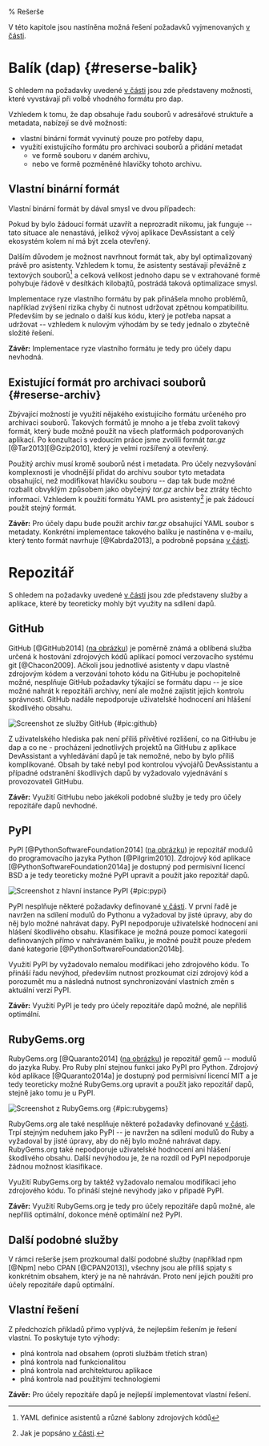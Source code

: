 % Rešerše

V této kapitole jsou nastíněna možná řešení požadavků vyjmenovaných [v části](#pozadavky@).

Balík (dap)  {#reserse-balik}
===========

S ohledem na požadavky uvedené [v části](#pozadavky-balik@) jsou zde představeny možnosti, které vyvstávají při volbě vhodného formátu pro dap.

Vzhledem k tomu, že dap obsahuje řadu souborů v adresářové struktuře a metadata, nabízejí se dvě možnosti:

 * vlastní binární formát vyvinutý pouze pro potřeby dapu,
 * využití existujícího formátu pro archivaci souborů a přidání metadat
     * ve formě souboru v daném archivu,
     * nebo ve formě pozměněné hlavičky tohoto archivu.

Vlastní binární formát
----------------------

Vlastní binární formát by dával smysl ve dvou případech:

Pokud by bylo žádoucí formát uzavřít a neprozradit nikomu, jak funguje -- tato situace ale nenastává, jelikož vývoj aplikace DevAssistant a celý ekosystém kolem ní má být zcela otevřený.

Dalším důvodem je možnost navrhnout formát tak, aby byl optimalizovaný právě pro asistenty. Vzhledem k tomu, že asistenty sestávají převážně z textových souborů[^textove] a celková velikost jednoho dapu se v extrahované formě pohybuje řádově v desítkách kilobajtů, postrádá taková optimalizace smysl.

Implementace ryze vlastního formátu by pak přinášela mnoho problémů, například zvýšení rizika chyby či nutnost udržovat zpětnou kompatibilitu. Především by se jednalo o další kus kódu, který je potřeba napsat a udržovat -- vzhledem k nulovým výhodám by se tedy jednalo o zbytečně složité řešení.

**Závěr:** Implementace ryze vlastního formátu je tedy pro účely dapu nevhodná.

[^textove]: YAML definice asistentů a různé šablony zdrojových kódů

Existující formát pro archivaci souborů {#reserse-archiv}
---------------------------------------

Zbývající možností je využití nějakého existujícího formátu určeného pro archivaci souborů. Takových formátů je mnoho a je třeba zvolit takový formát, který bude možné použít na všech platformách podporovaných aplikací. Po konzultaci s vedoucím práce jsme zvolili formát *tar.gz* [@Tar2013][@Gzip2010], který je velmi rozšířený a otevřený.

Použitý archiv musí kromě souborů nést i metadata. Pro účely nezvyšování komplexnosti je vhodnější přidat do archivu soubor tyto metadata obsahující, než modifikovat hlavičku souboru -- dap tak bude možné rozbalit obvyklým způsobem jako obyčejný *tar.gz* archiv bez ztráty těchto informací. Vzhledem k použití formátu YAML pro asistenty[^format-asistentu] je pak žádoucí použít stejný formát.

**Závěr:** Pro účely dapu bude použit archiv *tar.gz* obsahující YAML soubor s metadaty. Konkrétní implementace takového balíku je nastíněna v e-mailu, který tento formát navrhuje [@Kabrda2013], a podrobně popsána [v části](#implementace-dap@).

[^format-asistentu]: Jak je popsáno [v části](#asistenty@).

Repozitář
=========

S ohledem na požadavky uvedené [v části](#pozadavky-repozitar@) jsou zde představeny služby a aplikace, které by teoreticky mohly být využity na sdílení dapů.


GitHub
------

GitHub [@GitHub2014] ([na obrázku](#pic:github)) je poměrně známá a oblíbená služba určená k hostování zdrojových kódů aplikací pomocí verzovacího systému git [@Chacon2009]. Ačkoli jsou jednotlivé asistenty v dapu vlastně zdrojovým kódem a verzování tohoto kódu na GitHubu je pochopitelně možné, nesplňuje GitHub požadavky týkající se formátu dapu -- je sice možné nahrát k repozitáři archivy, není ale možné zajistit jejich kontrolu správnosti. GitHub nadále nepodporuje uživatelské hodnocení ani hlášení škodlivého obsahu.

![Screenshot ze služby GitHub {#pic:github}](images/github)

Z uživatelského hlediska pak není příliš přívětivé rozlišení, co na GitHubu je dap a co ne - procházení jednotlivých projektů na GitHubu z aplikace DevAssistant a vyhledávání dapů je tak nemožné, nebo by bylo příliš komplikované. Obsah by také nebyl pod kontrolou vývojářů DevAssistantu a případné odstranění škodlivých dapů by vyžadovalo vyjednávání s provozovateli GitHubu.

**Závěr:** Využití GitHubu nebo jakékoli podobné služby je tedy pro účely repozitáře dapů nevhodné.

PyPI
----

PyPI [@PythonSoftwareFoundation2014] ([na obrázku](#pic:pypi)) je repozitář modulů do programovacího jazyka Python [@Pilgrim2010]. Zdrojový kód aplikace [@PythonSoftwareFoundation2014a] je dostupný pod permisivní licencí BSD a je tedy teoreticky možné PyPI upravit a použít jako repozitář dapů.

![Screenshot z hlavní instance PyPI {#pic:pypi}](images/pypi)

PyPI nesplňuje některé požadavky definované [v části](#pozadavky-repozitar@). V první řadě je navržen na sdílení modulů do Pythonu a vyžadoval by jisté úpravy, aby do něj bylo možné nahrávat dapy. PyPI nepodporuje uživatelské hodnocení ani hlášení škodlivého obsahu. Klasifikace je možná pouze pomocí kategorií definovaných přímo v nahrávaném balíku, je možné použít pouze předem dané kategorie [@PythonSoftwareFoundation2014b].

Využití PyPI by vyžadovalo nemalou modifikaci jeho zdrojového kódu. To přináší řadu nevýhod, především nutnost prozkoumat cizí zdrojový kód a porozumět mu a následná nutnost synchronizování vlastních změn s aktuální verzí PyPI.

**Závěr:** Využití PyPI je tedy pro účely repozitáře dapů možné, ale nepříliš optimální.

RubyGems.org
------------

RubyGems.org [@Quaranto2014] ([na obrázku](#pic:rubygems@)) je repozitář gemů -- modulů do jazyka Ruby. Pro Ruby plní stejnou funkci jako PyPI pro Python. Zdrojový kód aplikace [@Quaranto2014a] je dostupný pod permisivní licencí MIT a je tedy teoreticky možné RubyGems.org upravit a použít jako repozitář dapů, stejně jako tomu je u PyPI.

![Screenshot z RubyGems.org {#pic:rubygems}](images/rubygems)

RubyGems.org ale také nesplňuje některé požadavky definované [v části](#pozadavky-repozitar@). Trpí stejným neduhem jako PyPI -- je navržen na sdílení modulů do Ruby a vyžadoval by jisté úpravy, aby do něj bylo možné nahrávat dapy. RubyGems.org také nepodporuje uživatelské hodnocení ani hlášení škodlivého obsahu. Další nevýhodou je, že na rozdíl od PyPI nepodporuje žádnou možnost klasifikace.

Využití RubyGems.org by taktéž vyžadovalo nemalou modifikaci jeho zdrojového kódu. To přináší stejné nevýhody jako v případě PyPI.

**Závěr:** Využití RubyGems.org je tedy pro účely repozitáře dapů možné, ale nepříliš optimální, dokonce méně optimální než PyPI.

Další podobné služby
--------------------

V rámci rešerše jsem prozkoumal další podobné služby (například npm [@Npm] nebo CPAN [@CPAN2013]), všechny jsou ale příliš spjaty s konkrétním obsahem, který je na ně nahráván. Proto není jejich použití pro účely repozitáře dapů optimální.

Vlastní řešení
--------------

Z předchozích příkladů přímo vyplývá, že nejlepším řešením je řešení vlastní. To poskytuje tyto výhody:

 * plná kontrola nad obsahem (oproti službám třetích stran)
 * plná kontrola nad funkcionalitou
 * plná kontrola nad architekturou aplikace
 * plná kontrola nad použitými technologiemi

**Závěr:** Pro účely repozitáře dapů je nejlepší implementovat vlastní řešení.
